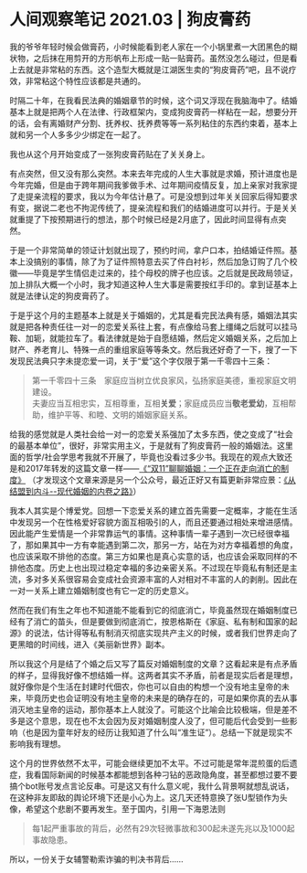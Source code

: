 # 人间观察笔记 2021.03 | 狗皮膏药  
  
我的爷爷年轻时候会做膏药，小时候能看到老人家在一个小锅里煮一大团黑色的糊状物，之后抹在用剪开的方形帆布上形成一贴一贴膏药。虽然没怎么碰过，但是看上去就是非常粘的东西。这个造型大概就是江湖医生卖的“狗皮膏药”吧，且不说疗效，非常粘这个特性应该都是共通的。  
  
时隔二十年，在我看民法典的婚姻章节的时候，这个词又浮现在我脑海中了。结婚基本上就是把两个人在法律、行政框架内，变成狗皮膏药一样粘在一起，想要分开的话，会有离婚财产分割、抚养权、抚养费等等一系列粘住的东西约束着，基本上就和另一个人多多少少绑定在一起了。  
  
我也从这个月开始变成了一张狗皮膏药贴在了关关身上。  
  
有点突然，但又没有那么突然。本来去年完成的人生大事就是求婚，预计进度也是今年完婚，但是由于跨年期间我爹做手术、过年期间疫情反复，加上亲家对我家提了走提亲流程的要求，我以为今年估计悬了。可是没想到过年关关回家后得知要求有变，据说二老也不拘泥传统了，提亲流程和我们的结婚进度可以并行。于是关关就重提了下按预期进行的想法，那个时候已经是2月底了，因此时间显得有点突然。  
  
于是一个非常简单的领证计划就出现了，预约时间，拿户口本，拍结婚证件照。基本上没搞别的事情，除了为了证件照特意去买了件白衬衫，然后加急订购了几个校徽——毕竟是学生情侣走过来的，挂个母校的牌子也应该。之后就是民政局领证，加上排队大概一个小时，我才知道这种人生大事是需要按红手印的。拿到证基本上就是法律认定的狗皮膏药了。  
  
于是乎这个月的主题基本上就是关于婚姻的，尤其是看完民法典有感，婚姻法其实就是把各种责任往一对一的恋爱关系往上套，有点像给马套上缰绳之后就可以挂马鞍、加轭，就能拉车了。看法律就是始于自愿结婚，然后定义婚姻关系，之后加上财产、养老育儿、特殊一点的重组家庭等等条文。然后我还好奇了一下，搜了一下发现民法典只字未提恋爱一词，关于“爱”这个字仅限于第一千零四十三条：  
  
> 第一千零四十三条  家庭应当树立优良家风，弘扬家庭美德，重视家庭文明建设。  
>  夫妻应当互相忠实，互相尊重，互相**关爱**；家庭成员应当**敬老爱幼**，互相帮助，维护平等、和睦、文明的婚姻家庭关系。  
  
给我的感觉就是人类社会给一对一的恋爱关系强加了太多东西，使之变成了“社会的最基本单位”，很好，非常实用主义，于是就有了狗皮膏药一般的婚姻法。这里面的哲学/社会学思考我就不开展了，毕竟也没看过多少书。我现在的观点大致还是和2017年转发的这篇文章一样——[《“双11”聊聊婚姻：一个正在走向消亡的制度》](https://mp.weixin.qq.com/s/IvYsXZxIoTtbnu5MuBCQTQ)
（才发现这个文章来源是另一个公众号，最近正好又有篇更新非常应景：[《从结盟到内斗--现代婚姻的内卷之路》](https://mp.weixin.qq.com/s/a_9juDRa72QtifCDjIy9zQ)）  

我本人其实是个博爱党。回想一下恋爱关系的建立首先需要一定概率，才能在生活中发现另一个在性格爱好容貌方面互相吸引的人，而且还要通过相处来增进感情。因此能产生爱情是一个非常靠运气的事情。这种事情一辈子遇到一次已经很幸福了，那如果其中一方有幸能遇到第二次，那另一方，站在为对方幸福着想的角度，也应该采取不排他的态度。第三方如果也是真心实意的话，也应该会采取同样的不排他态度。历史上也出现过稳定幸福的多边亲密关系。不过现在毕竟私有制还是主流，多对多关系很容易会变成社会资源丰富的人对相对不丰富的人的剥削。因此在一对一关系上建立婚姻制度也有它一定的历史意义。  
  
然而在我们有生之年也不知道能不能看到它的彻底消亡，毕竟虽然现在婚姻制度已经有了消亡的苗头，但是要做到彻底消亡，按恩格斯在《家庭、私有制和国家的起源》的说法，估计得等私有制消灭彻底实现共产主义的时候，或者我们世界走向了更黑暗的时间线，进入《美丽新世界》副本。  
  
所以我这个月是结了个婚之后又写了篇反对婚姻制度的文章？这看起来是有点矛盾的样子，显得我好像不想结婚一样。这两者其实不矛盾，前者是现实后者是理想，就好像你是个生活在封建时代佃农，你也可以自由的构想一个没有地主皇帝的未来，毕竟历史也会证明没有地主皇帝的未来是的确存在的，可是如果你真的去从事消灭地主皇帝的运动，那你基本上人就没了。可能这个比喻会比较极端，但是差不多是这个意思，现在也不太会因为反对婚姻制度人没了，但可能后代会受到一些影响（也是因为童年好友的经历让我知道了什么叫“准生证”）。总结一下就是现实不影响我有理想。  
  
这个月的世界依然不太平，可能会继续更加不太平。不过可能是常年混煎蛋的后遗症，我看国际新闻的时候基本都能想到各种刁钻的恶政隐角度，甚至都想过要不要搞个bot账号发点言论反串。可是这又有什么意义呢，我什么背景啊就想乱说话，在这种非友即敌的舆论环境下还是小心为上。这几天还特意换了张U型锁作为头像，希望这个悲剧不要再发生。至于国内，引用一下海恩法则  
  
>  每1起严重事故的背后，必然有29次轻微事故和300起未遂先兆以及1000起事故隐患。  
  
所以，一份关于女辅警勒索诈骗的判决书背后……  
